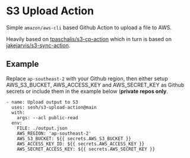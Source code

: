 # S3 Upload Action

Simple `amazon/aws-cli` based Github Action to upload a file to AWS.

Heavily based on [tpaschalis/s3-cp-action](https://github.com/tpaschalis/s3-cp-action) which in turn is based on [jakejarvis/s3-sync-action](https://github.com/jakejarvis/s3-sync-action).

## Example
 
Replace `ap-southeast-2` with your Github region, then either setup AWS_S3_BUCKET, AWS_ACCESS_KEY and AWS_SECRET_KEY as Github secrets or include them in the example below (**private repos only**.

```
- name: Upload output to S3
  uses: sesh/s3-upload-action@main
  with:
    args: --acl public-read
  env:
    FILE: ./output.json
    AWS_REGION: 'ap-southeast-2'
    AWS_S3_BUCKET: ${{ secrets.AWS_S3_BUCKET }}
    AWS_ACCESS_KEY_ID: ${{ secrets.AWS_ACCESS_KEY }}
    AWS_SECRET_ACCESS_KEY: ${{ secrets.AWS_SECRET_KEY }}
```
